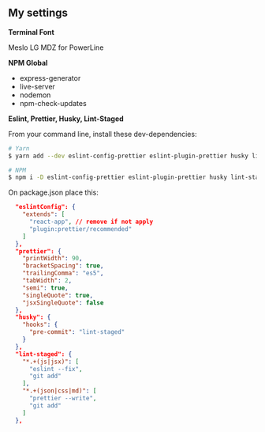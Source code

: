## My settings

**Terminal Font**

Meslo LG MDZ for PowerLine

**NPM Global**
- express-generator
- live-server
- nodemon
- npm-check-updates

**Eslint, Prettier, Husky, Lint-Staged**

From your command line, install these dev-dependencies:

```bash
# Yarn
$ yarn add --dev eslint-config-prettier eslint-plugin-prettier husky lint-staged prettier

# NPM
$ npm i -D eslint-config-prettier eslint-plugin-prettier husky lint-staged prettier
```

On package.json place this:

```json
  "eslintConfig": {
    "extends": [
      "react-app", // remove if not apply
      "plugin:prettier/recommended"
    ]
  },
  "prettier": {
    "printWidth": 90,
    "bracketSpacing": true,
    "trailingComma": "es5",
    "tabWidth": 2,
    "semi": true,
    "singleQuote": true,
    "jsxSingleQuote": false
  },
  "husky": {
    "hooks": {
      "pre-commit": "lint-staged"
    }
  },
  "lint-staged": {
    "*.+(js|jsx)": [
      "eslint --fix",
      "git add"
    ],
    "*.+(json|css|md)": [
      "prettier --write",
      "git add"
    ]
  },
```
